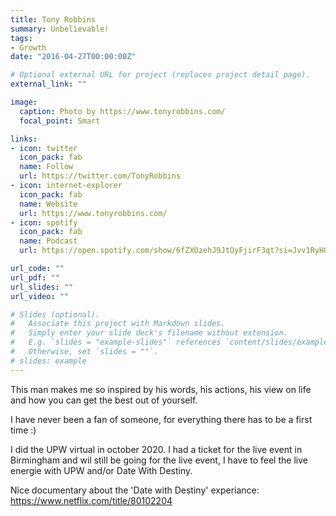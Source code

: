 ```yaml
---
title: Tony Robbins
summary: Unbelievable!
tags:
- Growth
date: "2016-04-27T00:00:00Z"

# Optional external URL for project (replaces project detail page).
external_link: ""

image:
  caption: Photo by https://www.tonyrobbins.com/
  focal_point: Smart

links:
- icon: twitter
  icon_pack: fab
  name: Follow
  url: https://twitter.com/TonyRobbins
- icon: internet-explorer
  icon_pack: fab
  name: Website
  url: https://www.tonyrobbins.com/
- icon: spotify
  icon_pack: fab
  name: Podcast
  url: https://open.spotify.com/show/6fZXOzehJ9JtOyFjirF3qt?si=Jvv1RyH0Rv2CjemJT3Zr3A

url_code: ""
url_pdf: ""
url_slides: ""
url_video: ""

# Slides (optional).
#   Associate this project with Markdown slides.
#   Simply enter your slide deck's filename without extension.
#   E.g. `slides = "example-slides"` references `content/slides/example-slides.md`.
#   Otherwise, set `slides = ""`.
# slides: example
---
```


This man makes me so inspired by his words, his actions, his view on life and how you can get the best out of yourself.

I have never been a fan of someone, for everything there has to be a first time :)

I did the UPW virtual in october 2020. I had a ticket for the live event in Birmingham and wil still be going for the live event, I have to feel the live energie with UPW and/or Date With Destiny.

Nice documentary about the 'Date with Destiny' experiance:
https://www.netflix.com/title/80102204

